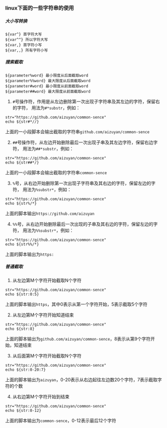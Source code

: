### linux下面的一些字符串的使用

##### 大小写转换
```
${var^} 首字符大写
${var^^} 所以字符大写
${var,} 首字符小写
${var,,} 所有字符小写
```

##### 搜索截取
```
${parameter%word} 最小限度从后面截取word
${parameter%%word} 最大限度从后面截取word
${parameter#word} 最小限度从前面截取word
${parameter##word} 最大限度从前面截取word
```

1. `#`号操作符，作用是从左边删除第一次出现子字符串及其左边的字符，保留右的字符，
用法为`#*substr`，例如：

```shell
str="https://github.com/aizuyan/common-sence"
echo ${str#*//}
```

上面的一小段脚本会输出截取的字符串`github.com/aizuyan/common-sence`

2. `##`号操作符，从左边开始删除最后一次出现子串及其左边字符，保留右边字符，
用法为`##*substr`，例如：

```shell
str="https://github.com/aizuyan/common-sence"
echo ${str##*/}
```

上面的一小段脚本会输出截取的字符串`common-sence`

3. `%`号，从右边开始删除第一次出现子字符串及其右边的字符，保留左边的字符，
用法为`%substr*`，例如：

```shell
str="https://github.com/aizuyan/common-sence"
echo ${str%/*}
```

上面的脚本输出`https://github.com/aizuyan`

4. `%%`号，从右边开始删除最后一次出现的子串及其右边的字符，保留左边的字符，
用法为`%%substr*`，例如：

```shell
str="https://github.com/aizuyan/common-sence"
echo ${str%%/*}
```

上面的脚本输出为`https:`


##### 普通截取

1. 从左边第M个字符开始截取N个字符

```shell
str="https://github.com/aizuyan/common-sence"
echo ${str:0:5}
```

上面的脚本输出`https`，其中0表示从第一个字符开始，5表示截取5个字符

2. 从左边第M个字符开始知道结束

```shell
str="https://github.com/aizuyan/common-sence"
echo ${str:8}
```

上面的脚本输出为`github.com/aizuyan/common-sence`，8表示从第9个字符开始，知道结束

3. 从后面第M个字符开始截取N个字符

```shell
str="https://github.com/aizuyan/common-sence"
echo ${str:0-20:7}
```

上面的脚本输出为`aizuyan`，0-20表示从右边起往左边数20个字符，7表示截取字符的个数


4. 从右边第M个字符开始到结束

```shell
str="https://github.com/aizuyan/common-sence"
echo ${str:0-12}
```

上面的脚本输出为`common-sence`，0-12表示最后12个字符

























